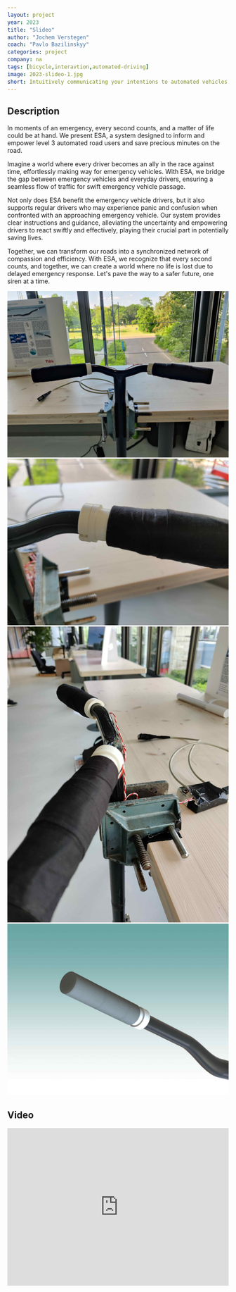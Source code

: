 ```yaml
---
layout: project
year: 2023
title: "Slideo"
author: "Jochem Verstegen"
coach: "Pavlo Bazilinskyy"
categories: project
company: na
tags: [bicycle,interavtion,automated-driving]
image: 2023-slideo-1.jpg
short: Intuitively communicating your intentions to automated vehicles. 
---
```


## Description
In moments of an emergency, every second counts, and a matter of life could be at hand. We present ESA, a system designed to inform and empower level 3 automated road users and save precious minutes on the road.

Imagine a world where every driver becomes an ally in the race against time, effortlessly making way for emergency vehicles. With ESA, we bridge the gap between emergency vehicles and everyday drivers, ensuring a seamless flow of traffic for swift emergency vehicle passage.

Not only does ESA benefit the emergency vehicle drivers, but it also supports regular drivers who may experience panic and confusion when confronted with an approaching emergency vehicle. Our system provides clear instructions and guidance, alleviating the uncertainty and empowering drivers to react swiftly and effectively, playing their crucial part in potentially saving lives.

Together, we can transform our roads into a synchronized network of compassion and efficiency. With ESA, we recognize that every second counts, and together, we can create a world where no life is lost due to delayed emergency response. Let's pave the way to a safer future, one siren at a time.

<div class="project-image">
  <img src="/assets/img/2023-slideo-2.jpg">
</div>
<div class="project-image">
  <img src="/assets/img/2023-slideo-3.jpg">
</div>
<div class="project-image">
  <img src="/assets/img/2023-slideo-4.jpg">
</div><div class="project-image">
  <img src="/assets/img/2023-slideo-5.jpg">
</div>

## Video
<iframe style="display:inline-block; border:0px solid #FFF; width: 100%; height: 358px" src="https://www.youtube.com/embed/Gboj9QBrfhE?playlist=Gboj9QBrfhE&loop=1&autoplay=1&mute=1" frameborder="0" allowfullscreen></iframe>